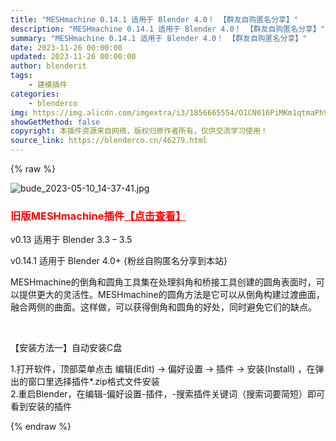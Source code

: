 ```yaml
---
title: "MESHmachine 0.14.1 适用于 Blender 4.0！ 【群友自购匿名分享】"
description: "MESHmachine 0.14.1 适用于 Blender 4.0！ 【群友自购匿名分享】"
summary: "MESHmachine 0.14.1 适用于 Blender 4.0！ 【群友自购匿名分享】"
date: 2023-11-26 00:00:00
updated: 2023-11-26 00:00:00
author: blenderit
tags: 
    - 建模插件
categories:
    - blenderco
img: https://img.alicdn.com/imgextra/i3/1856665554/O1CN016PiMKm1qtmaPh9NIn_!!1856665554.jpg
showGetMethod: false
copyright: 本插件资源来自网络，版权归原作者所有，仅供交流学习使用！
source_link: https://blenderco.cn/46279.html
---
```


{% raw %}
<p><img class="aligncenter" src="https://img.alicdn.com/imgextra/i3/1856665554/O1CN016PiMKm1qtmaPh9NIn_!!1856665554.jpg" alt="bude_2023-05-10_14-37-41.jpg"></p><h3><span style="color: #ff0000;">旧版MESHmachine插件<a style="color: #ff0000;" href="https://blenderco.cn/?s=MESHmachine&amp;cat=">【点击查看】</a></span></h3><p>v0.13 适用于 Blender 3.3 – 3.5</p><p>v0.14.1 适用于 Blender 4.0+ {粉丝自购匿名分享到本站}</p><p>MESHmachine的倒角和圆角工具集在处理斜角和桥接工具创建的圆角表面时，可以提供更大的灵活性。MESHmachine的圆角方法是它可以从倒角构建过渡曲面，融合两侧的曲面。这样做，可以获得倒角和圆角的好处，同时避免它们的缺点。</p><p> </p><p>【安装方法一】自动安装C盘</p><p>1.打开软件，顶部菜单点击 编辑(Edit) → 偏好设置 → 插件 → 安装(Install) ，在弹出的窗口里选择插件*.zip格式文件安装<br>
2.重启Blender，在编辑-偏好设置-插件，-搜索插件关键词（搜索词要简短）即可看到安装的插件</p>
<div style="display: none">blenderco</div>
{% endraw %}